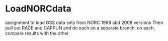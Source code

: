 # LoadNORCdata
assignment to load GSS data sets from NORC 1998 abd 2008 versions
Then pull out RACE and CAPPUN 
and  do each on a separate branch.
on each, compare results with the other

